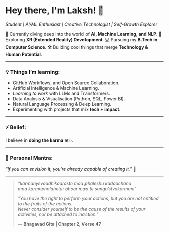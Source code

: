 # Hey there, I'm Laksh! 👋  
*Student | AI/ML Enthusiast | Creative Technologist | Self-Growth Explorer*

🌱 Currently diving deep into the world of **AI, Machine Learning, and NLP**.
🎨 Exploring **XR (Extended Reality) Development**.
💻 Pursuing my **B.Tech in Computer Science**. 
🛠 Building cool things that merge **Technology & Human Potential**.

---

### 💡 Things I’m learning:

- GitHub Workflows, and Open Source Collaboration.
- Artificial Intelligence & Machine Learning.
- *Learning to work* with LLMs and Transformers.
- Data Analysis & Visualisation (Python, SQL, Power BI).
- Natural Language Processing & Deep Learning.
- Experimenting with projects that mix **tech + impact**.


---

### ⚡ Belief:
I believe in **doing the karma** ⚙️✨.

---

### 🌟 Personal Mantra:

*“If you can envision it, you're already capable of creating it.”* 🔮

---

> *"karmanyevaadhikaaraste maa phaleshu kadaachana  
> maa karmaphalahetur bhoor maa te sango’stvakarmani"*  
>  
> *"You have the right to perform your actions, but you are not entitled to the fruits of the actions.  
> Never consider yourself to be the cause of the results of your activities, nor be attached to inaction."*  
>  
> — **Bhagavad Gita | Chapter 2, Verse 47**
